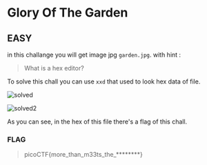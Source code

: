 # Glory Of The Garden

## EASY

in this challange you will get image jpg `garden.jpg`.
with hint :

>What is a hex editor?

To solve this chall you can use `xxd` that used to look hex data of file.

![solved](https://private-user-images.githubusercontent.com/124356996/360968778-887d4c86-23dd-4b6c-b6ed-04db7b9bb064.png?jwt=eyJhbGciOiJIUzI1NiIsInR5cCI6IkpXVCJ9.eyJpc3MiOiJnaXRodWIuY29tIiwiYXVkIjoicmF3LmdpdGh1YnVzZXJjb250ZW50LmNvbSIsImtleSI6ImtleTUiLCJleHAiOjE3MjQ0MjQ5MTAsIm5iZiI6MTcyNDQyNDYxMCwicGF0aCI6Ii8xMjQzNTY5OTYvMzYwOTY4Nzc4LTg4N2Q0Yzg2LTIzZGQtNGI2Yy1iNmVkLTA0ZGI3YjliYjA2NC5wbmc_WC1BbXotQWxnb3JpdGhtPUFXUzQtSE1BQy1TSEEyNTYmWC1BbXotQ3JlZGVudGlhbD1BS0lBVkNPRFlMU0E1M1BRSzRaQSUyRjIwMjQwODIzJTJGdXMtZWFzdC0xJTJGczMlMkZhd3M0X3JlcXVlc3QmWC1BbXotRGF0ZT0yMDI0MDgyM1QxNDUwMTBaJlgtQW16LUV4cGlyZXM9MzAwJlgtQW16LVNpZ25hdHVyZT0xMDQ1Zjg2ZTMyMzJiNTI5YWYyYWE4N2FiNjgzZDIzYjVhNjBiZGZiN2Q2N2I5YWU0OGE2ZTFhN2VjYzNlMmI0JlgtQW16LVNpZ25lZEhlYWRlcnM9aG9zdCZhY3Rvcl9pZD0wJmtleV9pZD0wJnJlcG9faWQ9MCJ9.0ZA_EFg1P1OJNLpGIWorwjNInjeBXa3lKTuJGozyifM)

![solved2](https://private-user-images.githubusercontent.com/124356996/360968786-a3bbecc7-3148-498a-9e0f-a0f180bef719.png?jwt=eyJhbGciOiJIUzI1NiIsInR5cCI6IkpXVCJ9.eyJpc3MiOiJnaXRodWIuY29tIiwiYXVkIjoicmF3LmdpdGh1YnVzZXJjb250ZW50LmNvbSIsImtleSI6ImtleTUiLCJleHAiOjE3MjQ0MjQ5MTAsIm5iZiI6MTcyNDQyNDYxMCwicGF0aCI6Ii8xMjQzNTY5OTYvMzYwOTY4Nzg2LWEzYmJlY2M3LTMxNDgtNDk4YS05ZTBmLWEwZjE4MGJlZjcxOS5wbmc_WC1BbXotQWxnb3JpdGhtPUFXUzQtSE1BQy1TSEEyNTYmWC1BbXotQ3JlZGVudGlhbD1BS0lBVkNPRFlMU0E1M1BRSzRaQSUyRjIwMjQwODIzJTJGdXMtZWFzdC0xJTJGczMlMkZhd3M0X3JlcXVlc3QmWC1BbXotRGF0ZT0yMDI0MDgyM1QxNDUwMTBaJlgtQW16LUV4cGlyZXM9MzAwJlgtQW16LVNpZ25hdHVyZT01OWYzZDVkNTQ2NGZiYTk2Yjk5NmRlNmY3ODI3NDllZGY3M2RkZWMyNDJjYzU1ZTY5MDM1ZmM1YTAyMWUzMjU3JlgtQW16LVNpZ25lZEhlYWRlcnM9aG9zdCZhY3Rvcl9pZD0wJmtleV9pZD0wJnJlcG9faWQ9MCJ9.7rlbOwRrZBRWjLQB_eVZ8PLlzbDNAHquFhcdffBo-d4)

As you can see, in the hex of this file there's a flag of this chall.

### FLAG

>picoCTF{more_than_m33ts_the_********}
